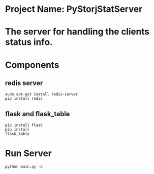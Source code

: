 Project Name: PyStorjStatServer
=====================================================
The server for handling the clients status info.
=====================================================

# Components
## redis server
	sudo apt-get install redis-server
	pip install redis

## flask and flask_table
  <code>pip install flask</code><br>
  <code>pip install flask_table</code>

# Run Server
	python main.py -d
